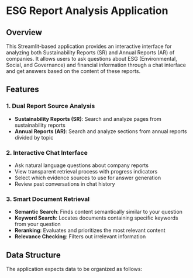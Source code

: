 # ESG Report Analysis Application

## Overview

This Streamlit-based application provides an interactive interface for analyzing both Sustainability Reports (SR) and Annual Reports (AR) of companies. It allows users to ask questions about ESG (Environmental, Social, and Governance) and financial information through a chat interface and get answers based on the content of these reports.

## Features

### 1. Dual Report Source Analysis
- **Sustainability Reports (SR)**: Search and analyze pages from sustainability reports
- **Annual Reports (AR)**: Search and analyze sections from annual reports divided by topic

### 2. Interactive Chat Interface
- Ask natural language questions about company reports
- View transparent retrieval process with progress indicators
- Select which evidence sources to use for answer generation
- Review past conversations in chat history

### 3. Smart Document Retrieval
- **Semantic Search**: Finds content semantically similar to your question
- **Keyword Search**: Locates documents containing specific keywords from your question
- **Reranking**: Evaluates and prioritizes the most relevant content
- **Relevance Checking**: Filters out irrelevant information

## Data Structure
The application expects data to be organized as follows:
